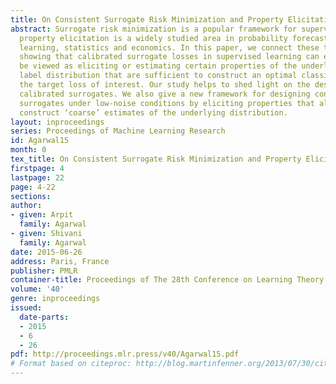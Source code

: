```yaml
---
title: On Consistent Surrogate Risk Minimization and Property Elicitation
abstract: Surrogate risk minimization is a popular framework for supervised learning;
  property elicitation is a widely studied area in probability forecasting, machine
  learning, statistics and economics. In this paper, we connect these two themes by
  showing that calibrated surrogate losses in supervised learning can essentially
  be viewed as eliciting or estimating certain properties of the underlying conditional
  label distribution that are sufficient to construct an optimal classifier under
  the target loss of interest. Our study helps to shed light on the design of convex
  calibrated surrogates. We also give a new framework for designing convex calibrated
  surrogates under low-noise conditions by eliciting properties that allow one to
  construct ‘coarse’ estimates of the underlying distribution.
layout: inproceedings
series: Proceedings of Machine Learning Research
id: Agarwal15
month: 0
tex_title: On Consistent Surrogate Risk Minimization and Property Elicitation
firstpage: 4
lastpage: 22
page: 4-22
sections: 
author:
- given: Arpit
  family: Agarwal
- given: Shivani
  family: Agarwal
date: 2015-06-26
address: Paris, France
publisher: PMLR
container-title: Proceedings of The 28th Conference on Learning Theory
volume: '40'
genre: inproceedings
issued:
  date-parts:
  - 2015
  - 6
  - 26
pdf: http://proceedings.mlr.press/v40/Agarwal15.pdf
# Format based on citeproc: http://blog.martinfenner.org/2013/07/30/citeproc-yaml-for-bibliographies/
---
```

